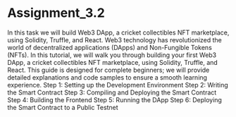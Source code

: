 # Assignment_3.2

In this task we will build Web3 DApp, a cricket collectibles NFT marketplace, using Solidity, Truffle, and React. 
Web3 technology has revolutionized the world of decentralized applications (DApps) and Non-Fungible Tokens (NFTs). In this tutorial, we will walk you through building your first Web3 DApp, a cricket collectibles NFT marketplace, using Solidity, Truffle, and React. This guide is designed for complete beginners; we will provide detailed explanations and code samples to ensure a smooth learning experience.
Step 1: Setting up the Development Environment
Step 2: Writing the Smart Contract
Step 3: Compiling and Deploying the Smart Contract
Step 4: Building the Frontend
Step 5: Running the DApp
Step 6: Deploying the Smart Contract to a Public Testnet
